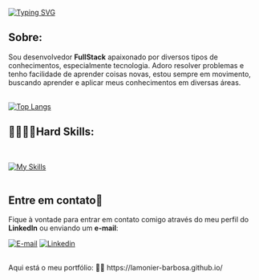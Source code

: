 
[![Typing SVG](https://readme-typing-svg.demolab.com?font=Fira+Code&weight=500&size=22&pause=1000&color=34AD00&center=falso&vCenter=falso&repeat=verdadeiro&width=435&lines=Ol%C3%A1%2C+meu+nome+%C3%A9+%3D%3E+Lamonier;Seja+bem+vindo+ao+meu+Perfil!+%F0%9F%98%8A)](https://git.io/typing-svg)

## Sobre:
Sou desenvolvedor **FullStack** apaixonado por diversos tipos de conhecimentos, especialmente tecnologia.
Adoro resolver problemas e tenho facilidade de aprender coisas novas, estou sempre em movimento,
buscando aprender e aplicar meus conhecimentos em diversas áreas.
<br/>
<br/>

[![Top Langs](https://github-readme-stats.vercel.app/api/top-langs/?username=Lamonier-Barbosa&layout=donut&bg_color=292929&border_color=34AD00)](https://github.com/anuraghazra/github-readme-stats)

## 🚀👨🏻‍💻Hard Skills:
<br/>

[![My Skills](https://skillicons.dev/icons?i=js,html,css,postgres,git,nodejs)](https://skillicons.dev)
<br/>
<br/>
## Entre em contato📲

Fique à vontade para entrar em contato comigo através do meu perfil do **LinkedIn** ou enviando um **e-mail**:

[![E-mail](https://img.shields.io/badge/Microsoft_Outlook-0078D4?style=for-the-badge&logo=microsoft-outlook&logoColor=white)](mailto:lamoni_lr@hotmail.com)
[![Linkedin](https://img.shields.io/badge/LinkedIn-0077B5?style=for-the-badge&logo=linkedin&logoColor=white)](https://www.linkedin.com/in/lamonier-barbosa/)

<br/>
Aqui está o meu portfólio: 👨‍💻
https://lamonier-barbosa.github.io/
